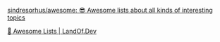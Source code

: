 [sindresorhus/awesome: 😎 Awesome lists about all kinds of interesting topics](https://github.com/sindresorhus/awesome)

[🌈 Awesome Lists | LandOf.Dev](https://landof.dev/awesome/)
